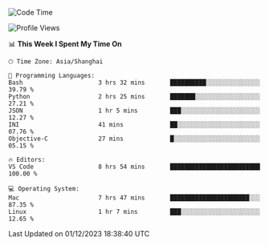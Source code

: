 <!--START_SECTION:waka-->
![Code Time](http://img.shields.io/badge/Code%20Time-246%20hrs%2040%20mins-blue)

![Profile Views](http://img.shields.io/badge/Profile%20Views-5-blue)

📊 **This Week I Spent My Time On** 

```text
🕑︎ Time Zone: Asia/Shanghai

💬 Programming Languages: 
Bash                     3 hrs 32 mins       ██████████░░░░░░░░░░░░░░░   39.79 % 
Python                   2 hrs 25 mins       ███████░░░░░░░░░░░░░░░░░░   27.21 % 
JSON                     1 hr 5 mins         ███░░░░░░░░░░░░░░░░░░░░░░   12.27 % 
INI                      41 mins             ██░░░░░░░░░░░░░░░░░░░░░░░   07.76 % 
Objective-C              27 mins             █░░░░░░░░░░░░░░░░░░░░░░░░   05.15 % 

🔥 Editors: 
VS Code                  8 hrs 54 mins       █████████████████████████   100.00 % 

💻 Operating System: 
Mac                      7 hrs 47 mins       ██████████████████████░░░   87.35 % 
Linux                    1 hr 7 mins         ███░░░░░░░░░░░░░░░░░░░░░░   12.65 % 
```


 Last Updated on 01/12/2023 18:38:40 UTC
<!--END_SECTION:waka-->